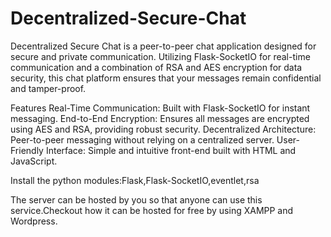 # Decentralized-Secure-Chat
Decentralized Secure Chat is a peer-to-peer chat application designed for secure and private communication. Utilizing Flask-SocketIO for real-time communication and a combination of RSA and AES encryption for data security, this chat platform ensures that your messages remain confidential and tamper-proof.

Features
Real-Time Communication: Built with Flask-SocketIO for instant messaging.
End-to-End Encryption: Ensures all messages are encrypted using AES and RSA, providing robust security.
Decentralized Architecture: Peer-to-peer messaging without relying on a centralized server.
User-Friendly Interface: Simple and intuitive front-end built with HTML and JavaScript.


Install the python modules:Flask,Flask-SocketIO,eventlet,rsa

The server can be hosted by you so that anyone can use this service.Checkout how it can be hosted for free by using XAMPP and Wordpress.
